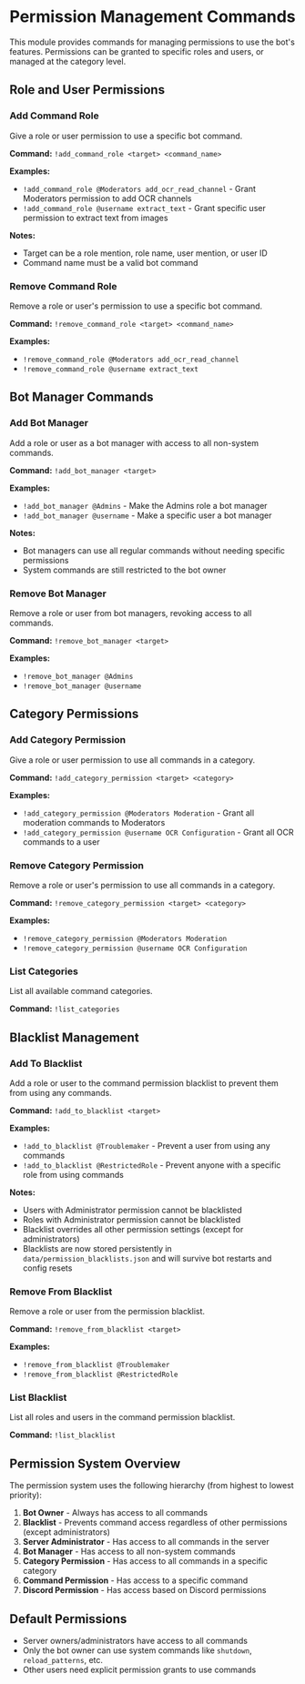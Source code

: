 # Permission Management Commands

This module provides commands for managing permissions to use the bot's features. Permissions can be granted to specific roles and users, or managed at the category level.

## Role and User Permissions

### Add Command Role

Give a role or user permission to use a specific bot command.

**Command:** `!add_command_role <target> <command_name>`

**Examples:**
- `!add_command_role @Moderators add_ocr_read_channel` - Grant Moderators permission to add OCR channels
- `!add_command_role @username extract_text` - Grant specific user permission to extract text from images

**Notes:**
- Target can be a role mention, role name, user mention, or user ID
- Command name must be a valid bot command

### Remove Command Role

Remove a role or user's permission to use a specific bot command.

**Command:** `!remove_command_role <target> <command_name>`

**Examples:**
- `!remove_command_role @Moderators add_ocr_read_channel`
- `!remove_command_role @username extract_text`

## Bot Manager Commands

### Add Bot Manager

Add a role or user as a bot manager with access to all non-system commands.

**Command:** `!add_bot_manager <target>`

**Examples:**
- `!add_bot_manager @Admins` - Make the Admins role a bot manager
- `!add_bot_manager @username` - Make a specific user a bot manager

**Notes:**
- Bot managers can use all regular commands without needing specific permissions
- System commands are still restricted to the bot owner

### Remove Bot Manager

Remove a role or user from bot managers, revoking access to all commands.

**Command:** `!remove_bot_manager <target>`

**Examples:**
- `!remove_bot_manager @Admins`
- `!remove_bot_manager @username`

## Category Permissions

### Add Category Permission

Give a role or user permission to use all commands in a category.

**Command:** `!add_category_permission <target> <category>`

**Examples:**
- `!add_category_permission @Moderators Moderation` - Grant all moderation commands to Moderators
- `!add_category_permission @username OCR Configuration` - Grant all OCR commands to a user

### Remove Category Permission

Remove a role or user's permission to use all commands in a category.

**Command:** `!remove_category_permission <target> <category>`

**Examples:**
- `!remove_category_permission @Moderators Moderation`
- `!remove_category_permission @username OCR Configuration`

### List Categories

List all available command categories.

**Command:** `!list_categories`

## Blacklist Management

### Add To Blacklist

Add a role or user to the command permission blacklist to prevent them from using any commands.

**Command:** `!add_to_blacklist <target>`

**Examples:**
- `!add_to_blacklist @Troublemaker` - Prevent a user from using any commands
- `!add_to_blacklist @RestrictedRole` - Prevent anyone with a specific role from using commands

**Notes:**
- Users with Administrator permission cannot be blacklisted
- Roles with Administrator permission cannot be blacklisted
- Blacklist overrides all other permission settings (except for administrators)
- Blacklists are now stored persistently in `data/permission_blacklists.json` and will survive bot restarts and config resets

### Remove From Blacklist

Remove a role or user from the permission blacklist.

**Command:** `!remove_from_blacklist <target>`

**Examples:**
- `!remove_from_blacklist @Troublemaker`
- `!remove_from_blacklist @RestrictedRole`

### List Blacklist

List all roles and users in the command permission blacklist.

**Command:** `!list_blacklist`

## Permission System Overview

The permission system uses the following hierarchy (from highest to lowest priority):
1. **Bot Owner** - Always has access to all commands
2. **Blacklist** - Prevents command access regardless of other permissions (except administrators)
3. **Server Administrator** - Has access to all commands in the server
4. **Bot Manager** - Has access to all non-system commands
5. **Category Permission** - Has access to all commands in a specific category
6. **Command Permission** - Has access to a specific command
7. **Discord Permission** - Has access based on Discord permissions

## Default Permissions

- Server owners/administrators have access to all commands
- Only the bot owner can use system commands like `shutdown`, `reload_patterns`, etc.
- Other users need explicit permission grants to use commands
